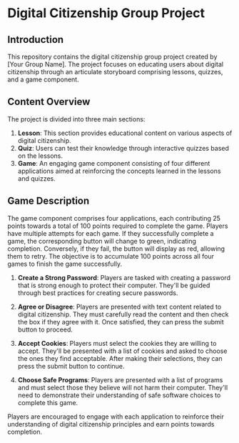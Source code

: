 # Digital Citizenship Group Project

## Introduction
This repository contains the digital citizenship group project created by [Your Group Name]. The project focuses on educating users about digital citizenship through an articulate storyboard comprising lessons, quizzes, and a game component.

## Content Overview
The project is divided into three main sections:
1. **Lesson**: This section provides educational content on various aspects of digital citizenship.
2. **Quiz**: Users can test their knowledge through interactive quizzes based on the lessons.
3. **Game**: An engaging game component consisting of four different applications aimed at reinforcing the concepts learned in the lessons and quizzes.

## Game Description
The game component comprises four applications, each contributing 25 points towards a total of 100 points required to complete the game. Players have multiple attempts for each game. If they successfully complete a game, the corresponding button will change to green, indicating completion. Conversely, if they fail, the button will display as red, allowing them to retry. The objective is to accumulate 100 points across all four games to finish the game successfully.

1. **Create a Strong Password**: Players are tasked with creating a password that is strong enough to protect their computer. They'll be guided through best practices for creating secure passwords.
   
2. **Agree or Disagree**: Players are presented with text content related to digital citizenship. They must carefully read the content and then check the box if they agree with it. Once satisfied, they can press the submit button to proceed.

3. **Accept Cookies**: Players must select the cookies they are willing to accept. They'll be presented with a list of cookies and asked to choose the ones they find acceptable. After making their selections, they can press the submit button to continue.

4. **Choose Safe Programs**: Players are presented with a list of programs and must select those they believe will not harm their computer. They'll need to demonstrate their understanding of safe software choices to complete this game.

Players are encouraged to engage with each application to reinforce their understanding of digital citizenship principles and earn points towards completion.
